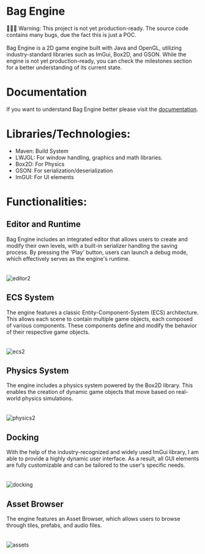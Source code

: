 # Bag Engine
👷🏻‍♂️ Warning: This project is not yet production-ready. The source code contains many bugs, due the fact this is just a POC.<br><br>
Bag Engine is a 2D game engine built with Java and OpenGL, utilizing industry-standard libraries such as ImGui, Box2D, and GSON. While the engine is not yet production-ready, you can check the milestones section for a better understanding of its current state.

# Documentation
If you want to understand Bag Engine better please visit the [documentation](https://martonban.notion.site/Bag-Engine-Docs-18a2493db6ef803ca04cc6ab0cf9193d).

# Libraries/Technologies:
- Maven: Build System
- LWJGL: For window handling, graphics and math libraries.
- Box2D: For Physics
- GSON: For serialization/deserialization
- ImGUI: For UI elements

# Functionalities:
## Editor and Runtime 
Bag Engine includes an integrated editor that allows users to create and modify their own levels, with a built-in serializer handling the saving process. By pressing the 'Play' button, users can launch a debug mode, which effectively serves as the engine's runtime. <br><br><br>
![editor2](https://github.com/user-attachments/assets/36513b81-04e7-4583-8ea5-05d21b99fbb3)


## ECS System
The engine features a classic Entity-Component-System (ECS) architecture. This allows each scene to contain multiple game objects, each composed of various components. These components define and modify the behavior of their respective game objects. <br><br><br>
![ecs2](https://github.com/user-attachments/assets/f59f5f8a-82f2-431c-8e27-0a6d4fa45080)

## Physics System
The engine includes a physics system powered by the Box2D library. This enables the creation of dynamic game objects that move based on real-world physics simulations. <br><br><br>
![physics2](https://github.com/user-attachments/assets/3b892c6d-d840-4e36-99af-9a1f3a54272c)

## Docking 
With the help of the industry-recognized and widely used ImGui library, I am able to provide a highly dynamic user interface. As a result, all GUI elements are fully customizable and can be tailored to the user's specific needs. <br><br><br>
![docking](https://github.com/user-attachments/assets/ecffaa47-ccd3-4412-bb4a-a0e23f72fd1f)

## Asset Browser
The engine features an Asset Browser, which allows users to browse through tiles, prefabs, and audio files. <br><br><br>
![assets](https://github.com/user-attachments/assets/ed6c4e4b-da8e-4213-b71a-2a2b83eddb10)


